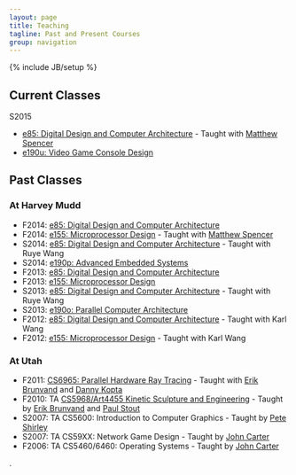 ```yaml
---
layout: page
title: Teaching
tagline: Past and Present Courses
group: navigation
---
```

{% include JB/setup %}

## Current Classes
S2015

* [e85: Digital Design and Computer Architecture](http://pages.hmc.edu/jspjut/class/s2015/e85) - Taught with [Matthew Spencer][ms]
* [e190u: Video Game Console Design](http://pages.hmc.edu/jspjut/class/s2015/e190u) 

## Past Classes
### At Harvey Mudd
* F2014: [e85: Digital Design and Computer Architecture](http://pages.hmc.edu/jspjut/class/f2014/e85)
* F2014: [e155: Microprocessor Design](http://pages.hmc.edu/jspjut/class/f2014/e155) - Taught with [Matthew Spencer][ms]
* S2014: [e85: Digital Design and Computer Architecture](http://pages.hmc.edu/jspjut/class/s2014/e85) - Taught with Ruye Wang
* S2014: [e190p: Advanced Embedded Systems](http://pages.hmc.edu/jspjut/class/s2014/e190p)
* F2013: [e85: Digital Design and Computer Architecture](http://pages.hmc.edu/jspjut/class/f2013/e85)
* F2013: [e155: Microprocessor Design](http://pages.hmc.edu/jspjut/class/f2013/e155)
* S2013: [e85: Digital Design and Computer Architecture](http://pages.hmc.edu/jspjut/class/s2013/e85) - Taught with Ruye Wang
* S2013: [e190o: Parallel Computer Architecture](http://pages.hmc.edu/jspjut/class/s2013/e190o)
* F2012: [e85: Digital Design and Computer Architecture](https://sites.google.com/a/g.hmc.edu/e85f2012) - Taught with Karl Wang
* F2012: [e155: Microprocessor Design](https://sites.google.com/a/g.hmc.edu/e155f2012) - Taught with Karl Wang

### At Utah
* F2011: [CS6965: Parallel Hardware Ray Tracing](http://www.eng.utah.edu/~cs6965/) - Taught with [Erik Brunvand][elb] and [Danny Kopta][dk]
* F2010: TA [CS5968/Art4455 Kinetic Sculpture and Engineering](http://www.eng.utah.edu/~cs5968/) - Taught by [Erik Brunvand][elb] and [Paul Stout][paulstout]
* S2007: TA CS5600: Introduction to Computer Graphics - Taught by [Pete Shirley][ps]
* S2007: TA CS59XX: Network Game Design - Taught by [John Carter][jc]
* F2006: TA CS5460/6460: Operating Systems - Taught by [John Carter][jc]

.

   [elb]: http://www.cs.utah.edu/~elb
   [dk]: http://www.cs.utah.edu/~dkopta
   [ps]: http://www.cs.utah.edu/~shirley
   [paulstout]: http://faculty.utah.edu/u0300671-PAUL_L_STOUT/teaching/index.hml
   [jc]: http://researcher.watson.ibm.com/researcher/view.php?person=us-retrac
   [ms]: http://pages.hmc.edu/mspencer/



